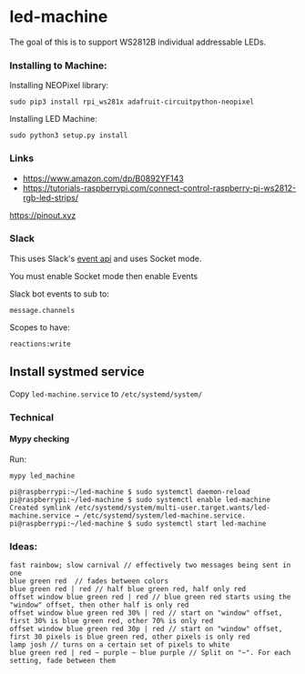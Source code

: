 # led-machine
The goal of this is to support WS2812B individual addressable LEDs.


### Installing to Machine:
Installing NEOPixel library:
```shell
sudo pip3 install rpi_ws281x adafruit-circuitpython-neopixel
```
Installing LED Machine:
```shell
sudo python3 setup.py install
```

### Links
* https://www.amazon.com/dp/B0892YF143
* https://tutorials-raspberrypi.com/connect-control-raspberry-pi-ws2812-rgb-led-strips/


https://pinout.xyz

### Slack
This uses Slack's [event api](https://api.slack.com/apis/connections/events-api#subscriptions) and uses Socket mode.

You must enable Socket mode then enable Events

Slack bot events to sub to:
```
message.channels
```

Scopes to have:
```
reactions:write
```

## Install systmed service
Copy `led-machine.service` to `/etc/systemd/system/`



### Technical

#### Mypy checking

Run:
```shell
mypy led_machine
```

```shell
pi@raspberrypi:~/led-machine $ sudo systemctl daemon-reload
pi@raspberrypi:~/led-machine $ sudo systemctl enable led-machine
Created symlink /etc/systemd/system/multi-user.target.wants/led-machine.service → /etc/systemd/system/led-machine.service.
pi@raspberrypi:~/led-machine $ sudo systemctl start led-machine
```



### Ideas:
```
fast rainbow; slow carnival // effectively two messages being sent in one
blue green red  // fades between colors
blue green red | red // half blue green red, half only red
offset window blue green red | red // blue green red starts using the "window" offset, then other half is only red
offset window blue green red 30% | red // start on "window" offset, first 30% is blue green red, other 70% is only red
offset window blue green red 30p | red // start on "window" offset, first 30 pixels is blue green red, other pixels is only red
lamp josh // turns on a certain set of pixels to white
blue green red | red ~ purple ~ blue purple // Split on "~". For each setting, fade between them
```
